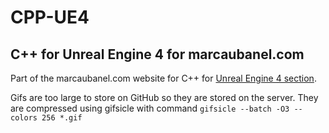 # CPP-UE4
## C++ for Unreal Engine 4 for marcaubanel.com

Part of the marcaubanel.com website for C++ for [Unreal Engine 4 section](marcaubanel.com/cpp-ue4/).

Gifs are too large to store on GitHub so they are stored on the server.  They are compressed using gifsicle with command `gifsicle --batch -O3 --colors 256 *.gif`


